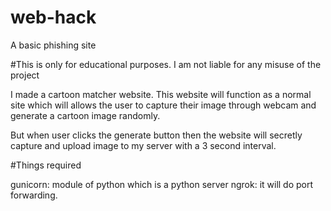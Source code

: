 # web-hack
A basic phishing site


#This is only for educational purposes. I am not liable for any misuse of the project

I made a cartoon matcher website. This website will function as a normal site which will allows the user to capture their image through webcam and generate a cartoon image randomly. 

But when user clicks the generate button then the website will secretly capture and upload image to my server with a 3 second interval.

#Things required

gunicorn: module of python which is a python server
ngrok: it will do port forwarding.
